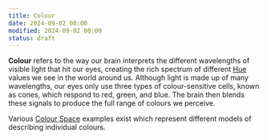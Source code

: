 ```yaml
---
title: Colour
date: 2024-09-02 00:00
modified: 2024-09-02 00:00
status: draft
---
```


**Colour** refers to the way our brain interprets the different wavelengths of visible light that hit our eyes, creating the rich spectrum of different [Hue](hue.md) values we see in the world around us. Although light is made up of many wavelengths, our eyes only use three types of colour-sensitive cells, known as cones, which respond to red, green, and blue. The brain then blends these signals to produce the full range of colours we perceive.

Various [Colour Space](colour-space.md) examples exist which represent different models of describing individual colours.
